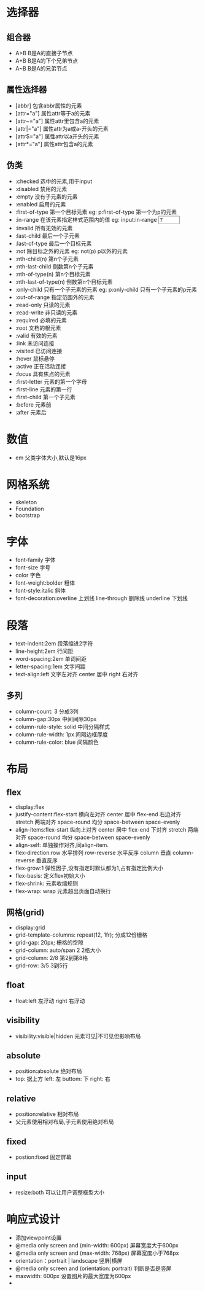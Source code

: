 # 选择器
## 组合器
- A>B B是A的直接子节点
- A+B B是A的下个兄弟节点
- A~B B是A的兄弟节点
## 属性选择器
- [abbr] 包含abbr属性的元素
- [attr="a"] 属性attr等于a的元素
- [attr~="a"] 属性attr里包含a的元素
- [attr|="a"] 属性attr为a或a-开头的元素
- [attr$="a"] 属性attr以a开头的元素
- [attr*="a"] 属性attr包含a的元素

## 伪类
- :checked 选中的元素,用于input
- :disabled 禁用的元素
- :empty 没有子元素的元素
- :enabled 启用的元素
- :first-of-type 第一个目标元素 eg: p:first-of-type 第一个为p的元素
- :in-range 在该元素指定样式范围内的值 eg: input:in-range <input type="number" min="5" max="10" value="7" />
- :invalid 所有无效的元素
- :last-child 最后一个子元素
- :last-of-type 最后一个目标元素
- :not 除目标之外的元素 eg: not(p) p以外的元素
- :nth-child(n) 第n个子元素
- :nth-last-child 倒数第n个子元素
- :nth-of-type(n) 第n个目标元素
- :nth-last-of-type(n) 倒数第n个目标元素
- :only-child 只有一个子元素的元素 eg: p:only-child 只有一个子元素的p元素
- :out-of-range 指定范围外的元素
- :read-only 只读的元素
- :read-write 非只读的元素
- :required 必填的元素
- :root 文档的根元素
- :valid 有效的元素
- :link 未访问连接
- :visited 已访问连接
- :hover 鼠标悬停
- :active 正在活动连接
- :focus 具有焦点的元素
- :first-letter 元素的第一个字母
- :first-line 元素的第一行
- :first-child 第一个子元素
- :before 元素前
- :after 元素后 

# 数值
- em 父类字体大小,默认是16px

# 网格系统
- skeleton
- Foundation
- bootstrap

# 字体
- font-family 字体
- font-size 字号
- color 字色
- font-weight:bolder 粗体
- font-style:italic 斜体
- font-decoration:overline 上划线 line-through 删除线 underline 下划线

# 段落
- text-indent:2em 段落缩进2字符
- line-height:2em 行间距
- word-spacing:2em 单词间距
- letter-spacing:1em 文字间距
- text-align:left 文字左对齐 center 居中 right 右对齐
## 多列
- column-count: 3 分成3列
- column-gap:30px 中间间隙30px
- column-rule-style: solid 中间分隔样式
- column-rule-width: 1px 间隔边框厚度
- column-rule-color: blue 间隔颜色

# 布局 
## flex
- display:flex 
- justify-content:flex-start 横向左对齐 center 居中 flex-end 右边对齐 stretch 两端对齐 space-round 均分 space-between  space-evenly
- align-items:flex-start 纵向上对齐 center 居中 flex-end 下对齐 stretch 两端对齐 space-round 均分 space-between  space-evenly
- align-self: 单独操作对齐,同align-item.
- flex-direction:row 水平排列 row-reverse 水平反序 column 垂直 column-reverse 垂直反序
- flex-grow:1 弹性因子,没有指定时默认都为1,占有指定比例大小
- flex-basis: 定义flex初始大小
- flex-shrink: 元素收缩规则
- flex-wrap: wrap 元素超出页面自动换行
  
## 网格(grid)
- display:grid
- grid-template-columns: repeat(12, 1fr); 分成12份栅格
- grid-gap: 20px; 栅格的空隙
- grid-column: auto/span 2 2格大小
- grid-column: 2/8 第2到第8格
- grid-row: 3/5 3到5行
  
## float
- float:left 左浮动 right 右浮动

## visibility
- visibility:visible|hidden 元素可见|不可见但影响布局

## absolute
- position:absolute 绝对布局
- top: 据上方 left: 左 buttom: 下 right: 右

## relative
- position:relative 相对布局
- 父元素使用相对布局,子元素使用绝对布局

## fixed
- postion:fixed 固定屏幕
  
## input
- resize:both 可以让用户调整框型大小
 
# 响应式设计
- <meta name="viewport" content="width=device-width, initial-scale=1.0"> 添加viewpoint设置
- @media only screen and (min-width: 600px) 屏幕宽度大于600px
- @media only screen and (max-width: 768px) 屏幕宽度小于768px
- orientation：portrait | landscape 竖屏|横屏
- @media only screen and (orientation: portrait) 判断是否是竖屏
- maxwidth: 600px 设置图片的最大宽度为600px
-  
 
 
